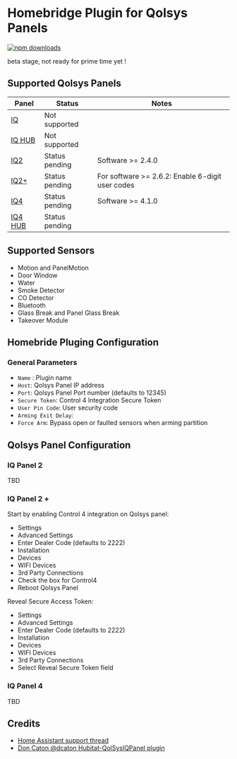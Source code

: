 
# Homebridge Plugin for Qolsys Panels
[![npm downloads](https://badgen.net/npm/dt/homebridge-qolsys)](https://www.npmjs.com/package/homebridge-qolsys)

beta stage, not ready for prime time yet !

## Supported Qolsys Panels
| Panel  | Status | Notes |
| ------ | ------ |  ------ |
| [IQ](https://qolsys.com/iq-panel/) | Not supported|  |
| [IQ HUB](https://qolsys.com/iq4-hub/) | Not supported |  |
| [IQ2](https://qolsys.com/iq-panel-2/) | Status pending | Software >= 2.4.0 |
| [IQ2+](https://qolsys.com/iq-panel-2-plus/) | Status pending| For software >= 2.6.2: Enable 6-digit user codes |
| [IQ4](https://qolsys.com/iq-panel-4/) | Status pending | Software >= 4.1.0 |
| [IQ4 HUB](https://qolsys.com/iq4-hub/) | Status pending |  |

## Supported Sensors
- Motion and PanelMotion
- Door Window
- Water
- Smoke Detector
- CO Detector
- Bluetooth
- Glass Break and Panel Glass Break
- Takeover Module

## Homebride Pluging Configuration
### General Parameters
* `Name` : Plugin name
* `Host`:  Qolsys Panel IP address
* `Port`:  Qolsys Panel Port number (defaults to 12345)
* `Secure Token`: Control 4 Integration Secure Token 
* `User Pin Code`: User security code
* `Arming Exit Delay`: 
* `Force Arm`: Bypass open or faulted sensors when arming partition

## Qolsys Panel Configuration
### IQ Panel 2
TBD
### IQ Panel 2 +
Start by enabling Control 4 integration on Qolsys panel:
- Settings
- Advanced Settings 
- Enter Dealer Code (defaults to 2222)
- Installation
- Devices
- WIFI Devices
- 3rd Party Connections
- Check the box for Control4
- Reboot Qolsys Panel

Reveal Secure Access Token:
- Settings
- Advanced Settings 
- Enter Dealer Code (defaults to 2222)
- Installation
- Devices
- WIFI Devices
- 3rd Party Connections
- Select Reveal Secure Token field

### IQ Panel 4
TBD

## Credits
- [Home Assistant support thread](https://community.home-assistant.io/t/qolsys-iq-panel-2-and-3rd-party-integration/231405)
- [Don Caton @dcaton Hubitat-QolSysIQPanel plugin](https://github.com/dcaton/Hubitat/tree/main/QolSysIQPanel)
